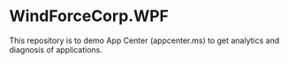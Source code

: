 # WindForceCorp.WPF
This repository is to demo App Center (appcenter.ms) to get analytics and diagnosis of applications.
